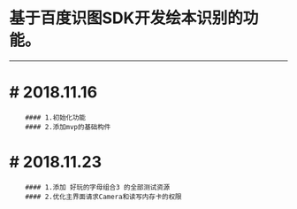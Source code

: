 
# 基于百度识图SDK开发绘本识别的功能。
***   
   # # 2018.11.16
        #### 1.初始化功能
        #### 2.添加mvp的基础构件
        
   # #  2018.11.23
        #### 1.添加 好玩的字母组合3 的全部测试资源
        #### 2.优化主界面请求Camera和读写内存卡的权限

